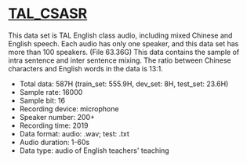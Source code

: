 # [TAL_CSASR](https://ai.100tal.com/dataset/)

This data set is TAL English class audio, including mixed Chinese and English speech. Each audio has only one speaker, and this data set has more than 100 speakers. (File 63.36G) This data contains the sample of intra sentence and inter sentence mixing. The ratio between Chinese characters and English words in the data is 13:1. 

- Total data: 587H (train_set: 555.9H, dev_set: 8H, test_set: 23.6H)
- Sample rate: 16000
- Sample bit: 16
- Recording device: microphone
- Speaker number: 200+
- Recording time: 2019
- Data format: audio: .wav; test: .txt
- Audio duration: 1-60s
- Data type: audio of English teachers' teaching
